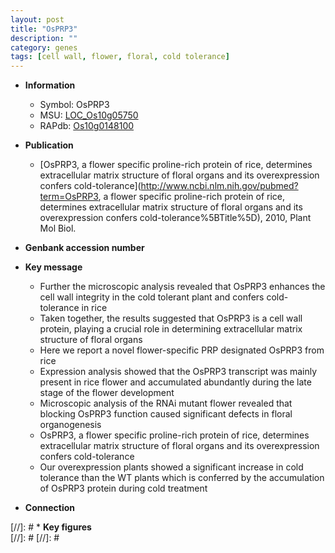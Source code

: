```yaml
---
layout: post
title: "OsPRP3"
description: ""
category: genes
tags: [cell wall, flower, floral, cold tolerance]
---
```


* **Information**  
    + Symbol: OsPRP3  
    + MSU: [LOC_Os10g05750](http://rice.plantbiology.msu.edu/cgi-bin/ORF_infopage.cgi?orf=LOC_Os10g05750)  
    + RAPdb: [Os10g0148100](http://rapdb.dna.affrc.go.jp/viewer/gbrowse_details/irgsp1?name=Os10g0148100)  

* **Publication**  
    + [OsPRP3, a flower specific proline-rich protein of rice, determines extracellular matrix structure of floral organs and its overexpression confers cold-tolerance](http://www.ncbi.nlm.nih.gov/pubmed?term=OsPRP3, a flower specific proline-rich protein of rice, determines extracellular matrix structure of floral organs and its overexpression confers cold-tolerance%5BTitle%5D), 2010, Plant Mol Biol.

* **Genbank accession number**  

* **Key message**  
    + Further the microscopic analysis revealed that OsPRP3 enhances the cell wall integrity in the cold tolerant plant and confers cold-tolerance in rice
    + Taken together, the results suggested that OsPRP3 is a cell wall protein, playing a crucial role in determining extracellular matrix structure of floral organs
    + Here we report a novel flower-specific PRP designated OsPRP3 from rice
    + Expression analysis showed that the OsPRP3 transcript was mainly present in rice flower and accumulated abundantly during the late stage of the flower development
    + Microscopic analysis of the RNAi mutant flower revealed that blocking OsPRP3 function caused significant defects in floral organogenesis
    + OsPRP3, a flower specific proline-rich protein of rice, determines extracellular matrix structure of floral organs and its overexpression confers cold-tolerance
    + Our overexpression plants showed a significant increase in cold tolerance than the WT plants which is conferred by the accumulation of OsPRP3 protein during cold treatment

* **Connection**  

[//]: # * **Key figures**  
[//]: # 
[//]: # 
